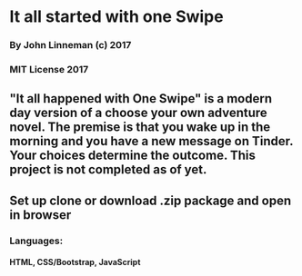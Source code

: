 # It all started with one Swipe

### By John Linneman (c) 2017

### MIT License 2017

## "It all happened with One Swipe" is a modern day version of a choose your own adventure novel. The premise is that you wake up in the morning and you have a new message on Tinder. Your choices determine the outcome. This project is not completed as of yet. 

## Set up clone or download .zip package and open in browser

### Languages:
#### HTML, CSS/Bootstrap, JavaScript
